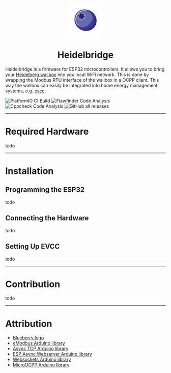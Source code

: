 <div align="center">
  <a href="#">
    <img src="https://raw.githubusercontent.com/BorisBrock/Heidelbridge/main/img/blueberry.svg" height="100px" />
 </a>
</div>
<h1 align="center">Heidelbridge</h1>

Heidelbridge is a firmware for ESP32 microcontrollers. It allows you to bring your [Heidelberg wallbox](https://www.heidelberg-wallbox.eu) into you local WiFi network. This is done by wrapping the Modbus RTU interface of the wallbox in a OCPP client. This way the wallbox can easily be integrated into home energy management systems, e.g. [evcc](https://github.com/evcc-io/evcc).

![PlatformIO CI Build](https://github.com/BorisBrock/Heidelbridge/actions/workflows/build.yml/badge.svg)
![Flawfinder Code Analysis](https://github.com/BorisBrock/Heidelbridge/actions/workflows/flawfinder.yml/badge.svg)
![Cppcheck Code Analysis](https://github.com/BorisBrock/Heidelbridge/actions/workflows/cppcheck.yml/badge.svg)
![GitHub all releases](https://img.shields.io/github/downloads/BorisBrock/Heidelbridge/total?color=blue&style=flat-square)  

---

# Required Hardware

todo

---

# Installation

## Programming the ESP32

todo

## Connecting the Hardware

todo

## Setting Up EVCC

todo

---

# Contribution

todo

---

# Attribution

- [Blueberry logo](ttps://www.vecteezy.com/free-vector/blueberry)
- [eModbus Arduino library](https://github.com/eModbus/eModbus)
- [Async TCP Arduino library](https://github.com/mathieucarbou/AsyncTCP)
- [ESP Async Webserver Arduino library](https://github.com/HenkHoldijk/mathieucarbou_ESPAsyncWebServer)
- [Websockets Arduino library](https://github.com/Links2004/arduinoWebSockets)
- [MicroOCPP Arduino library](https://github.com/matth-x/MicroOcpp)